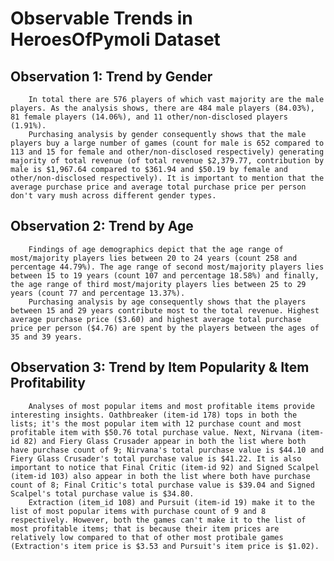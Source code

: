 # Observable Trends in HeroesOfPymoli Dataset

## Observation 1: Trend by Gender
        In total there are 576 players of which vast majority are the male players. As the analysis shows, there are 484 male players (84.03%), 81 female players (14.06%), and 11 other/non-disclosed players (1.91%).   
        Purchasing analysis by gender consequently shows that the male players buy a large number of games (count for male is 652 compared to 113 and 15 for female and other/non-disclosed respectively) generating majority of total revenue (of total revenue $2,379.77, contribution by male is $1,967.64 compared to $361.94 and $50.19 by female and other/non-disclosed respectively). It is important to mention that the average purchase price and average total purchase price per person don't vary mush across different gender types.    

## Observation 2: Trend by Age
        Findings of age demographics depict that the age range of most/majority players lies between 20 to 24 years (count 258 and percentage 44.79%). The age range of second most/majority players lies between 15 to 19 years (count 107 and percentage 18.58%) and finally, the age range of third most/majority players lies between 25 to 29 years (count 77 and percentage 13.37%).  
        Purchasing analysis by age consequently shows that the players between 15 and 29 years contribute most to the total revenue. Highest average purchase price ($3.60) and highest average total purchase price per person ($4.76) are spent by the players between the ages of 35 and 39 years.  

## Observation 3: Trend by Item Popularity & Item Profitability
        Analyses of most popular items and most profitable items provide interesting insights. Oathbreaker (item-id 178) tops in both the lists; it's the most popular item with 12 purchase count and most profitable item with $50.76 total purchase value. Next, Nirvana (item-id 82) and Fiery Glass Crusader appear in both the list where both have purchase count of 9; Nirvana's total purchase value is $44.10 and Fiery Glass Crusader's total purchase value is $41.22. It is also important to notice that Final Critic (item-id 92) and Signed Scalpel (item-id 103) also appear in both the list where both have purchase count of 8; Final Critic's total purchase value is $39.04 and Signed Scalpel's total purchase value is $34.80.  
        Extraction (item_id 108) and Pursuit (item-id 19) make it to the list of most popular items with purchase count of 9 and 8 respectively. However, both the games can't make it to the list of most profitable items; that is because their item prices are relatively low compared to that of other most protibale games (Extraction's item price is $3.53 and Pursuit's item price is $1.02).      
        
        

